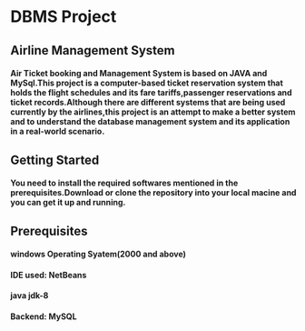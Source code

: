 # DBMS Project
## Airline Management System
#### Air Ticket booking and Management System is based on JAVA and MySql.This project is a computer-based ticket reservation system that holds the flight schedules and its fare tariffs,passenger reservations and ticket records.Although there are different systems that are being used currently by the airlines,this project is an attempt to make a better system and to understand the database management system and its application in a real-world scenario.

## Getting Started
#### You need to install the required softwares mentioned in the prerequisites.Download or clone the repository into your local macine and you can get it up and running.

## Prerequisites
#### windows Operating Syatem(2000 and above)
#### IDE used: NetBeans
#### java jdk-8
#### Backend: MySQL





